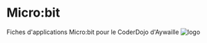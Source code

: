 # Micro:bit
Fiches d'applications Micro:bit pour le CoderDojo d'Aywaille
![logo](https://github.com/user-attachments/assets/c25dd12c-955f-49b4-9bcc-fe5c85328657)
